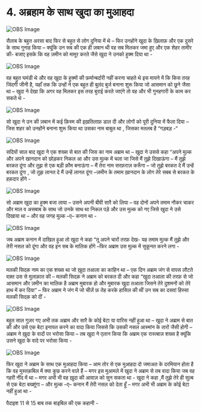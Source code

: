 # 4. अब्रहाम के साथ खुदा का मुआहदा   

![OBS Image]($?direct&)

सैलाब के बहुत अरसा बाद फिर से बहुत से लोग दुनिया में थे – फिर उनहोंने खुदा के ख़िलाफ़ और एक दुसरे के साथ गुनाह किया – क्यूंकि उन सब की एक ही ज़बान थी वह सब मिलकर जमा हुए और एक शेहर तामीर की- बजाए इसके कि वह ज़मीन को मामूर करते जैसे खुदा ने उनको हुक्म दिया था -

![OBS Image]($?direct&)

वह बहुत घमंडी थे और वह खुदा के हुक्मों की फ़र्मान्बर्दारी नहीं करना चाहते थे इस मायने में कि किस तरह जिंदगी जीनी है, यहाँ तक कि उन्हों ने एक बहुत ही बुलंद बुर्ज बनाना शुरू किया जो आसमान को छूने  जैसा था – खुदा ने देखा कि अगर वह मिलकर इस तरह बुराई करते जाएंगे तो वह और भी गुनहगारी के काम कर सकते थे -   

![OBS Image]($?direct&)

सो खुदा ने उन की ज़बान में कई क़िस्म की इख़तिलाफ़ डाल दी और लोगों को पूरी दुनिया में फैला दिया – जिस शहर को उनहोंने बनाना शुरू किया था उसका नाम बाबुल था , जिसका मतलब है “गड़बड़ -“ 

![OBS Image]($?direct&)

सदियों साल बाद खुदा ने एक शख्स से बात की जिस का नाम अब्राम था – खुदा ने उससे कहा “अपने मुल्क और अपने खानदान को छोड़कर निकल आ और उस मुल्क में चला जा जिसे मैं तुझे दिखाऊंगा – मैं तुझे बरकत दूंगा और तुझ से एक बड़ी क़ौम बनाऊंगा – मैं तेरा नाम सरफ़राज़ करूँगा – जो तुझे बरकत दे मैं उन्हें बरकत दूंगा , जो तुझ लानत दे मैं उन्हें लानत दूंगा –ज़मीन के तमाम ख़ानदान के लोग तेरे सबब से बरकत के हक़दार होंगे -  

![OBS Image]($?direct&)

सो अब्राम खुदा का हुक्म बजा लाया – उसने अपनी बीवी सारै को लिया – वह दोनों अपने तमाम नौकर चाकर और माल व असबाब के साथ जो उनके साथ था निकल पड़े और उस मुल्क को गए जिसे खुदा ने उसे दिखाया था – और वह जगह मुल्क –ए– कनान था -    

![OBS Image]($?direct&)

जब अब्राम कनान में दाखिल हुआ तो खुदा ने कहा “तू  अपने चारों तरफ़ देख- यह तमाम मुल्क मैं तुझे और तेरी नसल को दूंगा और वह इन सब के मालिक होंगे –फिर अब्राम उस मुल्क में सुकूनत करने लगा -

![OBS Image]($?direct&)

मलकी सिदक़ नाम का एक शख्स था जो ख़ुदा तआला का काहिन था – एक दिन अब्राम जंग से वापस लौटते वक़्त उस से मुलाक़ात की – मलकी सिदक़ ने अब्राम को बरकत दी और कहा “खुदा तआला की तरफ़ से जो आसमान और ज़मीन का मालिक है अब्राम मुबारक हो और मुबारक खुदा तआला जिसने तेरे दुशमनों को तेरे हाथ में कर दिया“ – फिर अब्राम ने जंग में जो चीज़ें फ़ तेह करके हासिल की थीं उन सब का दसवां हिस्सा मलकी सिदक़ को दीं -       

![OBS Image]($?direct&)

बहुत साल गुज़र गए अभी तक अब्राम और सारै के कोई बेटा या वारिस नहीं हुआ था – खुदा ने अब्राम से बात की और उसे एक बेटा इनायत करने का वादा किया जिससे कि उसकी नसल आस्मांन के तारों जैसी होगी –अब्राम ने ख़ुदा के वादों पर भरोसा किया – तब खुदा ने एलान किया कि अब्राम एक रास्त्बाज़ शख्स है क्यूंकि उसने खुदा के वादे पर भरोसा किया -

![OBS Image]($?direct&)

फिर खुदा ने अब्राम के साथ एक मुआहदा किया – आम तोर से एक मुआहदा दो जमाअत के दरमियान होता है कि वह मुस्तक़बिल में क्या कुछ करने वाले हैं – मगर इस मुआमले में खुदा ने अब्राम से तब वादा किया जब वह गहरी नींद में था – मगर अभी भी वह ख़ुदा की आवाज़ को सुन  सकता था - खुदा ने कहा ,मैं तुझे तेरे ही सुल्ब से एक बेटा बख्शूंगा – और मुल्क –ए– कनान मैं तेरी नसल को देता हूँ – मगर अभी भी अब्राम के कोई बेटा नहीं हुआ था -  

पैदाइश 11 से 15 बाब तक बाइबिल की एक कहानी - 

